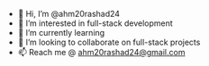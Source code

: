 - 👋 Hi, I’m @ahm20rashad24
- 👀 I’m interested in full-stack development
- 🌱 I’m currently learning
- 💞️ I’m looking to collaborate on full-stack projects
- 📫 Reach me @ ahm20rashad24@gmail.com

<!---
ahm20rashad24/ahm20rashad24 is a ✨ special ✨ repository because its `README.md` (this file) appears on your GitHub profile.
You can click the Preview link to take a look at your changes.
--->

